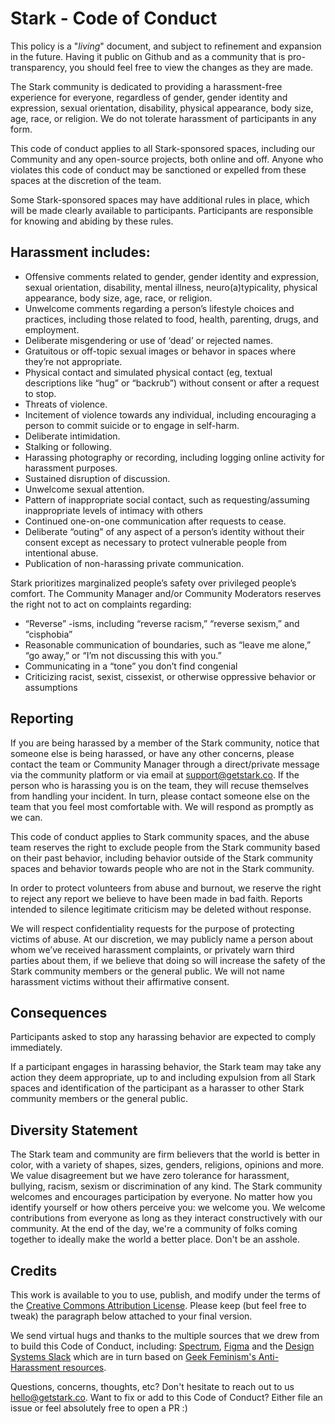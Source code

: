# Stark - Code of Conduct

This policy is a "*living*" document, and subject to refinement and expansion in the future. Having it public on Github and as a community that is pro-transparency, you should feel free to view the changes as they are made.

The Stark community is dedicated to providing a harassment-free experience for everyone, regardless of gender, gender identity and expression, sexual orientation, disability, physical appearance, body size, age, race, or religion. We do not tolerate harassment of participants in any form.

This code of conduct applies to all Stark-sponsored spaces, including our Community and any open-source projects, both online and off. Anyone who violates this code of conduct may be sanctioned or expelled from these spaces at the discretion of the team.

Some Stark-sponsored spaces may have additional rules in place, which will be made clearly available to participants. Participants are responsible for knowing and abiding by these rules.

## Harassment includes:

- Offensive comments related to gender, gender identity and expression, sexual orientation, disability, mental illness, neuro(a)typicality, physical appearance, body size, age, race, or religion.
- Unwelcome comments regarding a person’s lifestyle choices and practices, including those related to food, health, parenting, drugs, and employment.
- Deliberate misgendering or use of ‘dead’ or rejected names.
- Gratuitous or off-topic sexual images or behavor in spaces where they’re not appropriate.
- Physical contact and simulated physical contact (eg, textual descriptions like “hug” or “backrub”) without consent or after a request to stop.
- Threats of violence.
- Incitement of violence towards any individual, including encouraging a person to commit suicide or to engage in self-harm.
- Deliberate intimidation.
- Stalking or following.
- Harassing photography or recording, including logging online activity for harassment purposes.
- Sustained disruption of discussion.
- Unwelcome sexual attention.
- Pattern of inappropriate social contact, such as requesting/assuming inappropriate levels of intimacy with others
- Continued one-on-one communication after requests to cease.
- Deliberate “outing” of any aspect of a person’s identity without their consent except as necessary to protect vulnerable people from intentional abuse.
- Publication of non-harassing private communication.

Stark prioritizes marginalized people’s safety over privileged people’s comfort. The Community Manager and/or Community Moderators reserves the right not to act on complaints regarding:

- “Reverse” -isms, including “reverse racism,” “reverse sexism,” and “cisphobia”
- Reasonable communication of boundaries, such as “leave me alone,” “go away,” or “I’m not discussing this with you.”
- Communicating in a “tone” you don’t find congenial
- Criticizing racist, sexist, cissexist, or otherwise oppressive behavior or assumptions

## Reporting
If you are being harassed by a member of the Stark community, notice that someone else is being harassed, or have any other concerns, please contact the team or Community Manager through a direct/private message via the community platform or via email at [support@getstark.co](support@getstark.co). If the person who is harassing you is on the team, they will recuse themselves from handling your incident. In turn, please contact someone else on the team that you feel most comfortable with. We will respond as promptly as we can.

This code of conduct applies to Stark community spaces, and the abuse team reserves the right to exclude people from the Stark community based on their past behavior, including behavior outside of the Stark community spaces and behavior towards people who are not in the Stark community.

In order to protect volunteers from abuse and burnout, we reserve the right to reject any report we believe to have been made in bad faith. Reports intended to silence legitimate criticism may be deleted without response.

We will respect confidentiality requests for the purpose of protecting victims of abuse. At our discretion, we may publicly name a person about whom we’ve received harassment complaints, or privately warn third parties about them, if we believe that doing so will increase the safety of the Stark community members or the general public. We will not name harassment victims without their affirmative consent.

## Consequences
Participants asked to stop any harassing behavior are expected to comply immediately.

If a participant engages in harassing behavior, the Stark team may take any action they deem appropriate, up to and including expulsion from all Stark spaces and identification of the participant as a harasser to other Stark community members or the general public.

## Diversity Statement
The Stark team and community are firm believers that the world is better in color, with a variety of shapes, sizes, genders, religions, opinions and more. We value disagreement but we have zero tolerance for harassment, bullying, racism, sexism or discrimination of any kind. The Stark community welcomes and encourages participation by everyone. No matter how you identify yourself or how others perceive you: we welcome you. We welcome contributions from everyone as long as they interact constructively with our community. At the end of the day, we're a community of folks coming together to ideally make the world a better place. Don't be an asshole.

## Credits
This work is available to you to use, publish, and modify under the terms of the [Creative Commons Attribution License](https://creativecommons.org/licenses/by/4.0/). Please keep (but feel free to tweak) the paragraph below attached to your final version.

We send virtual hugs and thanks to the multiple sources that we drew from to build this Code of Conduct, including: [Spectrum](https://github.com/withspectrum/code-of-conduct), [Figma](https://github.com/figma/community/blob/master/code-of-conduct.md) and the [Design Systems Slack](http://design.systems/slack/) which are in turn based on [Geek Feminism's Anti-Harassment resources](http://geekfeminism.wikia.com/wiki/Community_anti-harassment).

Questions, concerns, thoughts, etc? Don't hesitate to reach out to us [hello@getstark.co](hello@getstark.co). Want to fix or add to this Code of Conduct? Either file an issue or feel absolutely free to open a PR :)
